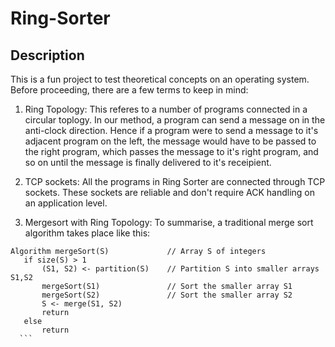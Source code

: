 # Ring-Sorter

## Description
This is a fun project to test theoretical concepts on an operating system. Before proceeding, there are a few terms to keep in mind:

  1. Ring Topology: This referes to a number of programs connected in a circular toplogy. In our method, a program can send a message on in the anti-clock direction. Hence if a program were to send a message to it's adjacent program on the left, the message would have to be passed to the right program, which passes the message to it's right program, and so on until the message is finally delivered to it's receipient.
  
  2. TCP sockets: All the programs in Ring Sorter are connected through TCP sockets. These sockets are reliable and don't require ACK handling on an application level.
  
  3. Mergesort with Ring Topology: To summarise, a traditional merge sort algorithm takes place like this:
   ``` 
   Algorithm mergeSort(S)             // Array S of integers
      if size(S) > 1
          (S1, S2) <- partition(S)    // Partition S into smaller arrays S1,S2
          mergeSort(S1)               // Sort the smaller array S1
          mergeSort(S2)               // Sort the smaller array S2
          S <- merge(S1, S2)
          return
      else
          return
     ```
     
